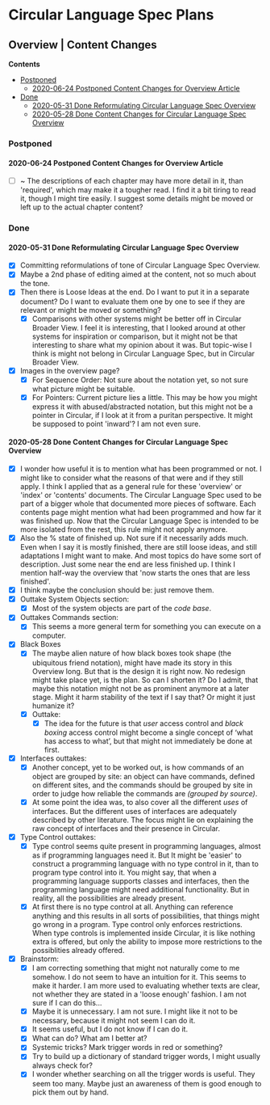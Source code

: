 Circular Language Spec Plans
============================

Overview | Content Changes
--------------------------

__Contents__

- [Postponed](#postponed)
    - [2020-06-24 Postponed Content Changes for Overview Article](#2020-06-24-postponed-content-changes-for-overview-article)
- [Done](#done)
    - [2020-05-31 Done Reformulating Circular Language Spec Overview](#2020-05-31-done-reformulating-circular-language-spec-overview)
    - [2020-05-28 Done Content Changes for Circular Language Spec Overview](#2020-05-28-done-content-changes-for-circular-language-spec-overview)

### Postponed

#### 2020-06-24 Postponed Content Changes for Overview Article

- [ ] ~ The descriptions of each chapter may have more detail in it, than 'required', which may make it a tougher read. I find it a bit tiring to read it, though I might tire easily. I suggest some details might be moved or left up to the actual chapter content?

### Done

#### 2020-05-31 Done Reformulating Circular Language Spec Overview

- [x] Committing reformulations of tone of Circular Language Spec Overview.
- [x] Maybe a 2nd phase of editing aimed at the content, not so much about the tone.
- [x] Then there is Loose Ideas at the end. Do I want to put it in a separate document? Do I want to evaluate them one by one to see if they are relevant or might be moved or something?
    - [x] Comparisons with other systems might be better off in Circular Broader View. I feel it is interesting, that I looked around at other systems for inspiration or comparison, but it might not be that interesting to share what my opinion about it was. But topic-wise I think is might not belong in Circular Language Spec, but in Circular Broader View.
- [x] Images in the overview page?
    - [x] For Sequence Order: Not sure about the notation yet, so not sure what picture might be suitable.
    - [x] For Pointers: Current picture lies a little. This may be how you might express it with abused/abstracted notation, but this might not be a pointer in Circular, if I look at it from a puritan perspective. It might be supposed to point 'inward'? I am not even sure.

#### 2020-05-28 Done Content Changes for Circular Language Spec Overview

- [x] I wonder how useful it is to mention what has been programmed or not. I might like to consider what the reasons of that were and if they still apply. I think I applied that as a general rule for these 'overview' or 'index' or 'contents' documents. The Circular Language Spec used to be part of a bigger whole that documented more pieces of software. Each contents page might mention what had been programmed and how far it was finished up. Now that the Circular Language Spec is intended to be more isolated from the rest, this rule might not apply anymore.
- [x] Also the % state of finished up. Not sure if it necessarily adds much. Even when I say it is mostly finished, there are still loose ideas, and still adaptations I might want to make. And most topics do have some sort of description. Just some near the end are less finished up. I think I mention half-way the overview that 'now starts the ones that are less finished'.
- [x] I think maybe the conclusion should be: just remove them.
- [x] Outtake System Objects section:
    - [x] Most of the system objects are part of the *code base*.
- [x] Outtakes    Commands section:
    - [x] This seems a more general term for something you can execute on a computer.
- [x] Black Boxes
    - [x] The maybe alien nature of how black boxes took shape (the ubiquitous friend notation), might have made its story in this Overview long. But that is the design it is right now. No redesign might take place yet, is the plan. So can I shorten it? Do I admit, that maybe this notation might not be as prominent anymore at a later stage. Might it harm stability of the text if I say that? Or might it just humanize it?
    - [x] Outtake:
        - [x] The idea for the future is that *user* access control and *black boxing* access control might become a single concept of ‘what has access to what’, but that might not immediately be done at first.
- [x] Interfaces outtakes:
    - [x] Another concept, yet to be worked out, is how commands of an object are grouped by site: an object can have commands, defined on different sites, and the commands should be grouped by site in order to judge how reliable the commands are *(grouped by source)*.
    - [x] At some point the idea was, to also cover all the different *uses* of interfaces. But the different uses of interfaces are adequately described by other literature. The focus might lie on explaining the raw concept of interfaces and their presence in Circular.
- [x] Type Control outtakes:
    - [x] Type control seems quite present in programming languages, almost as if programming languages need it. But It might be 'easier' to construct a programming language with no type control in it, than to program type control into it. You might say, that when a programming language supports classes and interfaces, then the programming language might need additional functionality. But in reality, all the possibilities are already present.
    - [x] At first there is no type control at all. Anything can reference anything and this results in all sorts of possibilities, that things might go wrong in a program. Type control only enforces restrictions. When type controls is implemented inside Circular, it is like nothing extra is offered, but only the ability to impose more restrictions to the possiblities already offered.
- [x] Brainstorm:
    - [x] I am correcting something that might not naturally come to me somehow. I do not seem to have an intuition for it. This seems to make it harder. I am more used to evaluating whether texts are clear, not whether they are stated in a 'loose enough' fashion. I am not sure if I can do this...
    - [x] Maybe it is unnecessary. I am not sure. I might like it not to be necessary, because it might not seem I can do it.
    - [x] It seems useful, but I do not know if I can do it.
    - [x] What can do? What am I better at?
    - [x] Systemic tricks? Mark trigger words in red or something?
    - [x] Try to build up a dictionary of standard trigger words, I might usually always check for?
    - [x] I wonder whether searching on all the trigger words is useful. They seem too many. Maybe just an awareness of them is good enough to pick them out by hand.